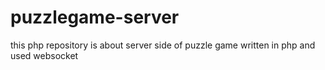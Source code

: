 # puzzlegame-server
this php repository is about server side of puzzle game written in php and used websocket
